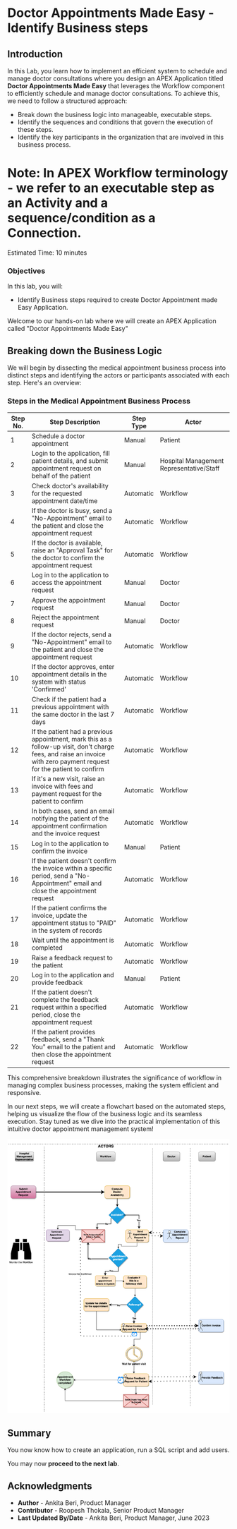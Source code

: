 # Doctor Appointments Made Easy - Identify Business steps

## Introduction

In this Lab, you learn how to implement an efficient system to schedule and manage doctor consultations where you design an APEX Application titled **Doctor Appointments Made Easy** that leverages the Workflow component to efficiently schedule and manage doctor consultations. To achieve this, we need to follow a structured approach:

- Break down the business logic into manageable, executable steps.
- Identify the sequences and conditions that govern the execution of these steps.
- Identify the key participants in the organization that are involved in this business process.


# Note: In APEX Workflow terminology - we refer to an executable step as an Activity and a sequence/condition as a Connection.

Estimated Time: 10 minutes

### Objectives

In this lab, you will:
- Identify Business steps required to create Doctor Appointment made Easy Application.


Welcome to our hands-on lab where we will create an APEX Application called "Doctor Appointments Made Easy"
## Breaking down the Business Logic

We will begin by dissecting the medical appointment business process into distinct steps and identifying the actors or participants associated with each step. Here's an overview:

### Steps in the Medical Appointment Business Process

| Step No. | Step Description                                             | Step Type | Actor                  |
|---------|-------------------------------------------------------------|-----------|------------------------|
| 1       | Schedule a doctor appointment                               | Manual    | Patient                |
| 2       | Login to the application, fill patient details, and submit appointment request on behalf of the patient | Manual    | Hospital Management Representative/Staff |
| 3       | Check doctor's availability for the requested appointment date/time | Automatic | Workflow              |
| 4       | If the doctor is busy, send a "No-Appointment" email to the patient and close the appointment request | Automatic | Workflow              |
| 5       | If the doctor is available, raise an "Approval Task" for the doctor to confirm the appointment request | Automatic | Workflow              |
| 6       | Log in to the application to access the appointment request | Manual    | Doctor                 |
| 7       | Approve the appointment request | Manual    | Doctor                 |
| 8       | Reject the appointment request | Manual    | Doctor                 |
| 9       | If the doctor rejects, send a "No-Appointment" email to the patient and close the appointment request | Automatic | Workflow              |
| 10      | If the doctor approves, enter appointment details in the system with status 'Confirmed' | Automatic | Workflow |
| 11      | Check if the patient had a previous appointment with the same doctor in the last 7 days | Automatic | Workflow |
| 12      | If the patient had a previous appointment, mark this as a follow-up visit, don't charge fees, and raise an invoice with zero payment request for the patient to confirm | Automatic | Workflow |
| 13      | If it's a new visit, raise an invoice with fees and payment request for the patient to confirm | Automatic | Workflow |
| 14      | In both cases, send an email notifying the patient of the appointment confirmation and the invoice request | Automatic | Workflow |
| 15      | Log in to the application to confirm the invoice | Manual    | Patient                |
| 16      | If the patient doesn't confirm the invoice within a specific period, send a "No-Appointment" email and close the appointment request | Automatic | Workflow |
| 17      | If the patient confirms the invoice, update the appointment status to "PAID" in the system of records | Automatic | Workflow |
| 18      | Wait until the appointment is completed | Automatic | Workflow |
| 19      | Raise a feedback request to the patient | Automatic | Workflow |
| 20      | Log in to the application and provide feedback | Manual    | Patient                |
| 21      | If the patient doesn't complete the feedback request within a specified period, close the appointment request | Automatic | Workflow |
| 22      | If the patient provides feedback, send a "Thank You" email to the patient and then close the appointment request | Automatic | Workflow |

This comprehensive breakdown illustrates the significance of workflow in managing complex business processes, making the system efficient and responsive.

In our next steps, we will create a flowchart based on the automated steps, helping us visualize the flow of the business logic and its seamless execution. Stay tuned as we dive into the practical implementation of this intuitive doctor appointment management system!

![Flow Chart for Medical Appointments](images/medflowchart.png " ")

## **Summary**

You now know how to create an application, run a SQL script and add users.

You may now **proceed to the next lab**.   

## Acknowledgments
   - **Author** - Ankita Beri, Product Manager
   - **Contributor** - Roopesh Thokala, Senior Product Manager
   - **Last Updated By/Date** - Ankita Beri, Product Manager, June 2023

